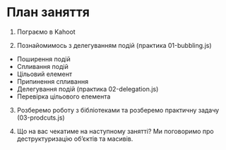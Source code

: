 # План заняття

1. Пограємо в Kahoot

2. Познайомимось з делегуванням подій (практика 01-bubbling.js)
- Поширення подій
- Спливання подій
- Цільовий елемент
- Припинення спливання
- Делегування подій (практика 02-delegation.js)
- Перевірка цільового елемента

3. Розберемо роботу з бібліотеками та розберемо практичну задачу (03-prodcuts.js)

4. Що на вас чекатиме на наступному занятті? Ми поговоримо про деструктуризацію обʼєктів та масивів.

